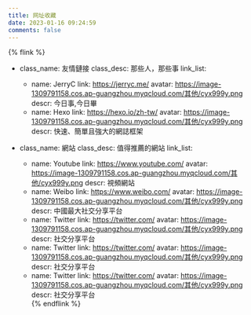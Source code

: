 ```yaml
---
title: 网址收藏
date: 2023-01-16 09:24:59
comments: false
---
```


{% flink %}
- class_name: 友情鏈接
  class_desc: 那些人，那些事
  link_list:
    - name: JerryC
      link: https://jerryc.me/
      avatar: https://image-1309791158.cos.ap-guangzhou.myqcloud.com/其他/cyx999y.png
      descr: 今日事,今日畢
    - name: Hexo
      link: https://hexo.io/zh-tw/
      avatar: https://image-1309791158.cos.ap-guangzhou.myqcloud.com/其他/cyx999y.png
      descr: 快速、簡單且強大的網誌框架

- class_name: 網站
  class_desc: 值得推薦的網站
  link_list:
    - name: Youtube
      link: https://www.youtube.com/
      avatar: https://image-1309791158.cos.ap-guangzhou.myqcloud.com/其他/cyx999y.png
      descr: 視頻網站
    - name: Weibo
      link: https://www.weibo.com/
      avatar: https://image-1309791158.cos.ap-guangzhou.myqcloud.com/其他/cyx999y.png
      descr: 中國最大社交分享平台
    - name: Twitter
      link: https://twitter.com/
      avatar: https://image-1309791158.cos.ap-guangzhou.myqcloud.com/其他/cyx999y.png
      descr: 社交分享平台
    - name: Twitter
      link: https://twitter.com/
      avatar: https://image-1309791158.cos.ap-guangzhou.myqcloud.com/其他/cyx999y.png
      descr: 社交分享平台      
    - name: Twitter
      link: https://twitter.com/
      avatar: https://image-1309791158.cos.ap-guangzhou.myqcloud.com/其他/cyx999y.png
      descr: 社交分享平台      
{% endflink %}
